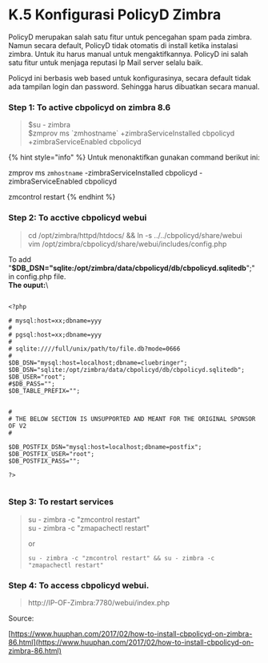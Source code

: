 # K.5 Konfigurasi PolicyD Zimbra

PolicyD merupakan salah satu fitur untuk pencegahan spam pada zimbra. Namun secara default, PolicyD tidak otomatis di install ketika instalasi zimbra. Untuk itu harus manual untuk mengaktifkannya. PolicyD ini salah satu fitur untuk menjaga reputasi Ip Mail server selalu baik.

Policyd ini berbasis web based untuk konfigurasinya, secara default tidak ada tampilan login dan password. Sehingga harus dibuatkan secara manual.

### Step 1: To active cbpolicyd on zimbra 8.6

> $su - zimbra\
> $zmprov ms \`zmhostname\` +zimbraServiceInstalled cbpolicyd +zimbraServiceEnabled cbpolicyd

{% hint style="info" %}
Untuk menonaktifkan gunakan command berikut ini:

zmprov ms `zmhostname` -zimbraServiceInstalled cbpolicyd -zimbraServiceEnabled cbpolicyd

zmcontrol restart
{% endhint %}

### Step 2: To acctive cbpolicyd webui

> cd /opt/zimbra/httpd/htdocs/ && ln -s ../../cbpolicyd/share/webui\
> vim /opt/zimbra/cbpolicyd/share/webui/includes/config.php

To add "**$DB\_DSN="sqlite:/opt/zimbra/data/cbpolicyd/db/cbpolicyd.sqlitedb**";" in config.php file.\
**The ouput:**\


```

<?php

# mysql:host=xx;dbname=yyy
#
# pgsql:host=xx;dbname=yyy
#
# sqlite:////full/unix/path/to/file.db?mode=0666
#
$DB_DSN="mysql:host=localhost;dbname=cluebringer";
$DB_DSN="sqlite:/opt/zimbra/data/cbpolicyd/db/cbpolicyd.sqlitedb";
$DB_USER="root";
#$DB_PASS="";
$DB_TABLE_PREFIX="";


#
# THE BELOW SECTION IS UNSUPPORTED AND MEANT FOR THE ORIGINAL SPONSOR OF V2
#

$DB_POSTFIX_DSN="mysql:host=localhost;dbname=postfix";
$DB_POSTFIX_USER="root";
$DB_POSTFIX_PASS="";

?>


```

### Step 3: To restart services

> su - zimbra -c "zmcontrol restart"\
> su - zimbra -c "zmapachectl restart"
>
> or
>
> `su - zimbra -c "zmcontrol restart" && su - zimbra -c "zmapachectl restart"`

### Step 4: To access cbpolicyd webui.

> http://IP-OF-Zimbra:7780/webui/index.php

Source:

[https://www.huuphan.com/2017/02/how-to-install-cbpolicyd-on-zimbra-86.html](https://www.huuphan.com/2017/02/how-to-install-cbpolicyd-on-zimbra-86.html)
